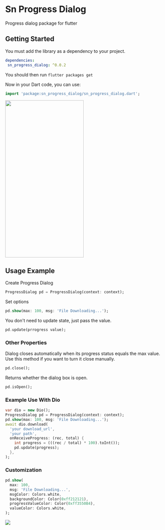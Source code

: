 # Sn Progress Dialog

Progress dialog package for flutter

## Getting Started

You must add the library as a dependency to your project.
```yaml
dependencies:
 sn_progress_dialog: ^0.0.2
```

You should then run `flutter packages get`

Now in your Dart code, you can use:

```dart
import 'package:sn_progress_dialog/sn_progress_dialog.dart';
```

<img width=250 height='500' src='https://github.com/emreesen27/Flutter-Progress-Dialog/blob/assets/egg.gif?raw=true'/>

## Usage Example

Create Progress Dialog

```dart
ProgressDialog pd = ProgressDialog(context: context);
```
Set options

```dart
pd.show(max: 100, msg: 'File Downloading...');
```

You don't need to update state, just pass the value.
 
```dart
pd.update(prrogress value);
```

### Other Properties

Dialog closes automatically when its progress status equals the max value.
Use this method if you want to turn it close manually.

```dart
pd.close();
```
Returns whether the dialog box is open.

```dart
pd.isOpen();
```

### Example Use With Dio

```dart 
var dio = new Dio();
ProgressDialog pd = ProgressDialog(context: context);
pd.show(max: 100, msg: 'File Downloading...');
await dio.download(
  'your download_url',
  'your path',
  onReceiveProgress: (rec, total) {
    int progress = (((rec / total) * 100).toInt());
    pd.update(progress);
  },
);
```

### Customization

```dart
pd.show(
  max: 100,
  msg: 'File Downloading...',
  msgColor: Colors.white,
  backgroundColor: Color(0xff212121),
  progressValueColor: Color(0xff3550B4),
  valueColor: Colors.white,
);
```
<img src='https://github.com/emreesen27/Flutter-Progress-Dialog/blob/assets/egs.png?raw=true'/>
